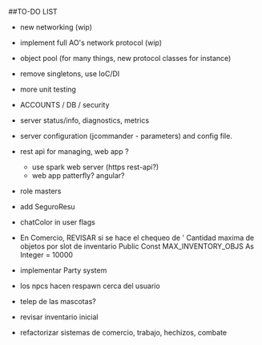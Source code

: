 ##TO-DO LIST

* new networking (wip)
* implement full AO's network protocol (wip)


* object pool (for many things, new protocol classes for instance)
* remove singletons, use IoC/DI
* more unit testing

* ACCOUNTS / DB / security
* server status/info, diagnostics, metrics
* server configuration (jcommander - parameters) and config file.
* rest api for managing, web app ?
	* use spark web server (https rest-api?)
	* web app patterfly? angular?


* role masters
* add SeguroResu
* chatColor in user flags
* En Comercio, REVISAR si se hace el chequeo de 
	' Cantidad maxima de objetos por slot de inventario
	Public Const MAX_INVENTORY_OBJS As Integer = 10000
* implementar Party system
* los npcs hacen respawn cerca del usuario
* telep de las mascotas?
* revisar inventario inicial
* refactorizar sistemas de comercio, trabajo, hechizos, combate
